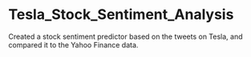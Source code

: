 # Tesla_Stock_Sentiment_Analysis
Created a stock sentiment predictor based on the tweets on Tesla, and compared it to the Yahoo Finance data.
